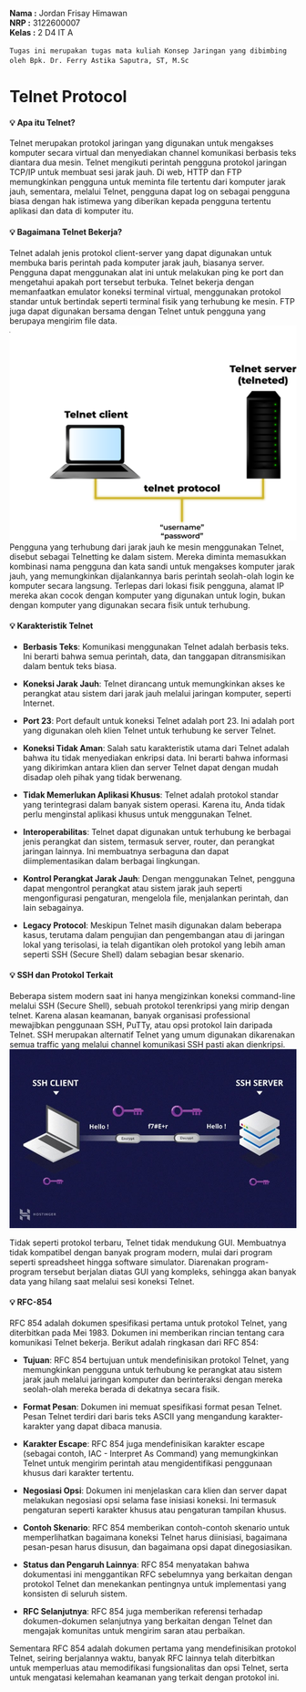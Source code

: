 **Nama  :** Jordan Frisay Himawan <br>
**NRP   :** 3122600007 <br>
**Kelas :** 2 D4 IT A <br>

`Tugas ini merupakan tugas mata kuliah Konsep Jaringan yang dibimbing oleh Bpk. Dr. Ferry Astika Saputra, ST, M.Sc`

# Telnet Protocol

#### :bulb: Apa itu Telnet?
Telnet merupakan protokol jaringan yang digunakan untuk mengakses komputer secara virtual dan menyediakan channel komunikasi berbasis teks diantara dua mesin. Telnet mengikuti perintah pengguna protokol jaringan TCP/IP untuk membuat sesi jarak jauh. Di web, HTTP dan FTP memungkinkan pengguna untuk meminta file tertentu dari komputer jarak jauh, sementara, melalui Telnet, pengguna dapat log on sebagai pengguna biasa dengan hak istimewa yang diberikan kepada pengguna tertentu aplikasi dan data di komputer itu.

#### :bulb: Bagaimana Telnet Bekerja?
Telnet adalah jenis protokol client-server yang dapat digunakan untuk membuka baris perintah pada komputer jarak jauh, biasanya server. Pengguna dapat menggunakan alat ini untuk melakukan ping ke port dan mengetahui apakah port tersebut terbuka. Telnet bekerja dengan memanfaatkan emulator koneksi terminal virtual, menggunakan protokol standar untuk bertindak seperti terminal fisik yang terhubung ke mesin. FTP juga dapat digunakan bersama dengan Telnet untuk pengguna yang berupaya mengirim file data.
![Telnet](./assets/telnet.png)
Pengguna yang terhubung dari jarak jauh ke mesin menggunakan Telnet,  disebut sebagai Telnetting ke dalam sistem. Mereka diminta memasukkan kombinasi nama pengguna dan kata sandi untuk mengakses komputer jarak jauh, yang memungkinkan dijalankannya baris perintah seolah-olah login ke komputer secara langsung. Terlepas dari lokasi fisik pengguna, alamat IP mereka akan cocok dengan komputer yang digunakan untuk login, bukan dengan komputer yang digunakan secara fisik untuk terhubung.

#### :bulb: Karakteristik Telnet
- **Berbasis Teks**: Komunikasi menggunakan Telnet adalah berbasis teks. Ini berarti bahwa semua perintah, data, dan tanggapan ditransmisikan dalam bentuk teks biasa.<br>

- **Koneksi Jarak Jauh**: Telnet dirancang untuk memungkinkan akses ke perangkat atau sistem dari jarak jauh melalui jaringan komputer, seperti Internet.<br>

- **Port 23**: Port default untuk koneksi Telnet adalah port 23. Ini adalah port yang digunakan oleh klien Telnet untuk terhubung ke server Telnet.<br>

- **Koneksi Tidak Aman**: Salah satu karakteristik utama dari Telnet adalah bahwa itu tidak menyediakan enkripsi data. Ini berarti bahwa informasi yang dikirimkan antara klien dan server Telnet dapat dengan mudah disadap oleh pihak yang tidak berwenang.<br>

- **Tidak Memerlukan Aplikasi Khusus**: Telnet adalah protokol standar yang terintegrasi dalam banyak sistem operasi. Karena itu, Anda tidak perlu menginstal aplikasi khusus untuk menggunakan Telnet.<br>

- **Interoperabilitas**: Telnet dapat digunakan untuk terhubung ke berbagai jenis perangkat dan sistem, termasuk server, router, dan perangkat jaringan lainnya. Ini membuatnya serbaguna dan dapat diimplementasikan dalam berbagai lingkungan.<br>

- **Kontrol Perangkat Jarak Jauh**: Dengan menggunakan Telnet, pengguna dapat mengontrol perangkat atau sistem jarak jauh seperti mengonfigurasi pengaturan, mengelola file, menjalankan perintah, dan lain sebagainya.<br>

- **Legacy Protocol**: Meskipun Telnet masih digunakan dalam beberapa kasus, terutama dalam pengujian dan pengembangan atau di jaringan lokal yang terisolasi, ia telah digantikan oleh protokol yang lebih aman seperti SSH (Secure Shell) dalam sebagian besar skenario.<br>

#### :bulb: SSH dan Protokol Terkait
Beberapa sistem modern saat ini hanya mengizinkan koneksi command-line melalui SSH (Secure Shell), sebuah protokol terenkripsi yang mirip dengan telnet. Karena alasan keamanan, banyak organisasi professional mewajibkan penggunaan SSH, PuTTy, atau opsi protokol lain daripada Telnet. SSH merupakan alternatif Telnet yang umum digunakan  dikarenakan semua traffic yang melalui channel komunikasi SSH pasti akan dienkripsi.<br>
![SSH](./assets/ssh.jpg)

Tidak seperti protokol terbaru, Telnet tidak mendukung GUI. Membuatnya tidak kompatibel dengan banyak program modern, mulai dari program seperti spreadsheet hingga software simulator. Diarenakan program-program tersebut berjalan diatas GUI yang kompleks, sehingga akan banyak data yang hilang saat melalui sesi koneksi Telnet.

#### :bulb: RFC-854
RFC 854 adalah dokumen spesifikasi pertama untuk protokol Telnet, yang diterbitkan pada Mei 1983. Dokumen ini memberikan rincian tentang cara komunikasi Telnet bekerja. Berikut adalah ringkasan dari RFC 854:

- **Tujuan**: RFC 854 bertujuan untuk mendefinisikan protokol Telnet, yang memungkinkan pengguna untuk terhubung ke perangkat atau sistem jarak jauh melalui jaringan komputer dan berinteraksi dengan mereka seolah-olah mereka berada di dekatnya secara fisik.<br>

- **Format Pesan**: Dokumen ini memuat spesifikasi format pesan Telnet. Pesan Telnet terdiri dari baris teks ASCII yang mengandung karakter-karakter yang dapat dibaca manusia.<br>

- **Karakter Escape**: RFC 854 juga mendefinisikan karakter escape (sebagai contoh, IAC - Interpret As Command) yang memungkinkan Telnet untuk mengirim perintah atau mengidentifikasi penggunaan khusus dari karakter tertentu.<br>

- **Negosiasi Opsi**: Dokumen ini menjelaskan cara klien dan server dapat melakukan negosiasi opsi selama fase inisiasi koneksi. Ini termasuk pengaturan seperti karakter khusus atau pengaturan tampilan khusus.<br>

- **Contoh Skenario**: RFC 854 memberikan contoh-contoh skenario untuk memperlihatkan bagaimana koneksi Telnet harus diinisiasi, bagaimana pesan-pesan harus disusun, dan bagaimana opsi dapat dinegosiasikan.<br>

- **Status dan Pengaruh Lainnya**: RFC 854 menyatakan bahwa dokumentasi ini menggantikan RFC sebelumnya yang berkaitan dengan protokol Telnet dan menekankan pentingnya untuk implementasi yang konsisten di seluruh sistem.<br>

- **RFC Selanjutnya**: RFC 854 juga memberikan referensi terhadap dokumen-dokumen selanjutnya yang berkaitan dengan Telnet dan mengajak komunitas untuk mengirim saran atau perbaikan.<br>

Sementara RFC 854 adalah dokumen pertama yang mendefinisikan protokol Telnet, seiring berjalannya waktu, banyak RFC lainnya telah diterbitkan untuk memperluas atau memodifikasi fungsionalitas dan opsi Telnet, serta untuk mengatasi kelemahan keamanan yang terkait dengan protokol ini.<br>